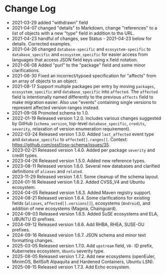 # Change Log

- 2021-03-29 added "withdrawn" field
- 2021-04-07 changed "details" to Markdown, change "references" to a list of
  objects with a new "type" field in addition to the URL.
- 2021-04-23 handful of changes, see Status - 2021-04-23 below for details. Corrected examples.
- 2021-04-26 changed `database-specific` and `ecosystem-specific` to
  `database_specific` and `ecosystem_specific` for easier access from languages
  that access JSON field keys using x.field notation.
- 2021-06-08 Added "purl" to the "package" field and some minor clarifications.
- 2021-06-30 Fixed an incorrect/typoed specification for "affects" from an array
  of objects to an object.
- 2021-08-17 Support multiple packages per entry by moving `packages`,
  `ecosystem_specific` and `database_specific` into `affected`. The `affected`
  field is intentionally named differently to the previous `affects` field to
  make migration easier. Also use "events" containing single versions to
  represent affected version ranges instead.
- 2021-09-08 Promoted schema to 1.0.
- 2022-01-19 Released version 1.2.0. Includes various changes suggested by
  GitHub (`schema_version`, top-level `database_specific`, `credits`,
  `severity`, relaxation of version enumeration requirement).
- 2022-03-24 Released version 1.3.0. Added `last_affected` event type and
  `database_specific` to `affected[].ranges[]`.
  Context: https://github.com/ossf/osv-schema/issues/35.
- 2023-02-21 Released version 1.4.0. Added per package `severity` and
  credit types.
- 2023-04-26 Released version 1.5.0. Added new reference types.
- 2023-08-11 Released version 1.6.0. Several new databases and clarified
  definitions of `aliases` and `related`.
- 2023-11-29 Released version 1.6.1. Some cleanup of the schema layout.
- 2024-01-16 Released version 1.6.2. Added CVSS_V4 and Ubuntu ecosystem.
- 2024-04-05 Released version 1.6.3. Added Maven registry support.
- 2024-08-21 Released version 1.6.4. Some clarifications for existing fields
  (`aliases`, `affected[].versions[]`), ecosystems (`Android`), and addition of
  new ecosystems (Mageia, Chainguard).
- 2024-09-03 Released version 1.6.5. Added SuSE ecosystems and ELA, UBUNTU ID
  prefixes.
- 2024-09-12 Released version 1.6.6. Add RHBA, RHEA, SUSE-OU prefixes.
- 2024-09-16 Released version 1.6.7. JSON schema and minor text formatting changes.
- 2025-03-05 Released version 1.7.0. Add `upstream` field, `V8-` ID prefix,
  Kubernetes ecosystem, `Ubuntu` severity type.
- 2025-08-05 Released version 1.7.2. Add new ecosystems (openEuler, MinimOS, BellSoft Alpaquita and Hardened Containers, Ubuntu LSN).
- 2025-08-15 Released version 1.7.3. Add Echo ecosystem.
